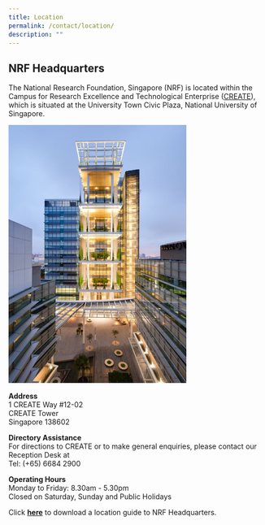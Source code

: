 ```yaml
---
title: Location
permalink: /contact/location/
description: ""
---
```

## NRF Headquarters ##

The National Research Foundation, Singapore (NRF) is located within the Campus for Research Excellence and Technological Enterprise ([CREATE](https://www.nrf.gov.sg/about-nrf/nrf-headquarters#create)), which is situated at the University Town Civic Plaza, National University of Singapore.

<img src="/images/creates.jpg" alt="CREATE Tower" style="width:350px">

**Address**  
1 CREATE Way #12-02  
CREATE Tower  
Singapore 138602

**Directory Assistance**  
For directions to CREATE or to make general enquiries, please contact our Reception Desk at&nbsp;  
Tel: (+65) 6684 2900

**Operating Hours**  
Monday to Friday: 8.30am - 5.30pm  
Closed on Saturday, Sunday and&nbsp;Public Holidays

Click **[here](https://go.gov.sg/directions-to-create-tower)** to download a  location guide to NRF Headquarters.